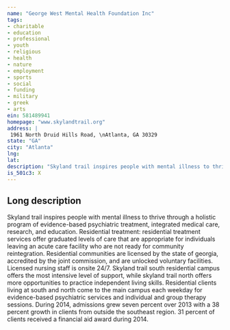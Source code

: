 ```yaml
---
name: "George West Mental Health Foundation Inc"
tags:
- charitable
- education
- professional
- youth
- religious
- health
- nature
- employment
- sports
- social
- funding
- military
- greek
- arts
ein: 581489941
homepage: "www.skylandtrail.org"
address: |
 1961 North Druid Hills Road, \nAtlanta, GA 30329
state: "GA"
city: "Atlanta"
lng: 
lat: 
description: "Skyland trail inspires people with mental illness to thrive through a holistic program of evidence-based psychiatric treatment, integrated medical care, research, and education. "
is_501c3: X
---
```


## Long description

Skyland trail inspires people with mental illness to thrive through a holistic program of evidence-based psychiatric treatment, integrated medical care, research, and education. Residential treatment: residential treatment services offer graduated levels of care that are appropriate for individuals leaving an acute care facility who are not ready for community reintegration. Residential communities are licensed by the state of georgia, accredited by the joint commission, and are unlocked voluntary facilities. Licensed nursing staff is onsite 24/7. Skyland trail south residential campus offers the most intensive level of support, while skyland trail north offers more opportunities to practice independent living skills. Residential clients living at south and north come to the main campus each weekday for evidence-based psychiatric services and individual and group therapy sessions. During 2014, admissions grew seven percent over 2013 with a 38 percent growth in clients from outside the southeast region. 31 percent of clients received a financial aid award during 2014. 
